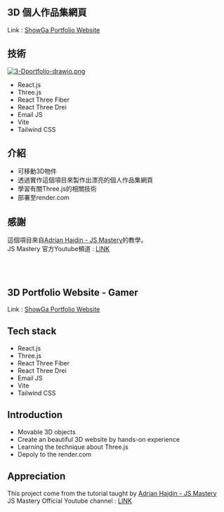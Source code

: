 ## 3D 個人作品集網頁
Link : <a href="https://threed-portfolio2-09of.onrender.com" target="_blank">ShowGa Portfolio Website</a>

## 技術
[![3-Dportfolio-drawio.png](https://i.postimg.cc/J0MnPt1M/3-Dportfolio-drawio.png)](https://postimg.cc/5YKbt4YR)
- React.js
- Three.js
- React Three Fiber
- React Three Drei
- Email JS
- Vite
- Tailwind CSS

## 介紹
- 可移動3D物件
- 透過實作這個項目來製作出漂亮的個人作品集網頁
- 學習有關Three.js的相關技術
- 部署至render.com

## 感謝
這個項目來自<a href="https://github.com/adrianhajdin" target="_blank">Adrian Hajdin - JS Mastery</a>的教學。
<br>
JS Mastery 官方Youtube頻道 : <a href="https://www.youtube.com/@javascriptmastery" target="_blank">LINK</a>

<br>
<br>

## 3D Portfolio Website - Gamer
Link : <a href="https://threed-portfolio2-09of.onrender.com" target="_blank">ShowGa Portfolio Website</a>

## Tech stack
- React.js
- Three.js
- React Three Fiber
- React Three Drei
- Email JS
- Vite
- Tailwind CSS

## Introduction
- Movable 3D objects
- Create an beautiful 3D website by hands-on experience
- Learning the technique about Three.js
- Depoly to the render.com

## Appreciation
This project come from the tutorial taught by <a href="https://github.com/adrianhajdin" target="_blank">Adrian Hajdin - JS Mastery</a>
<br>
JS Mastery Official Youtube channel : <a href="https://www.youtube.com/@javascriptmastery" target="_blank">LINK</a>
